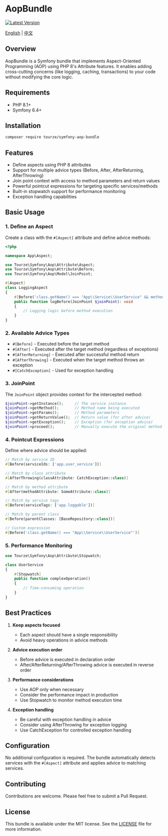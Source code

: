 # AopBundle

[![Latest Version](https://img.shields.io/packagist/v/tourze/symfony-aop-bundle.svg?style=flat-square)](https://packagist.org/packages/tourze/symfony-aop-bundle)

[English](README.md) | [中文](README.zh-CN.md)

## Overview

AopBundle is a Symfony bundle that implements Aspect-Oriented Programming (AOP) using PHP 8's Attribute features. It enables adding cross-cutting concerns (like logging, caching, transactions) to your code without modifying the core logic.

## Requirements

- PHP 8.1+
- Symfony 6.4+

## Installation

```bash
composer require tourze/symfony-aop-bundle
```

## Features

- Define aspects using PHP 8 attributes
- Support for multiple advice types (Before, After, AfterReturning, AfterThrowing)
- Join point context with access to method parameters and return values
- Powerful pointcut expressions for targeting specific services/methods
- Built-in stopwatch support for performance monitoring
- Exception handling capabilities

## Basic Usage

### 1. Define an Aspect

Create a class with the `#[Aspect]` attribute and define advice methods:

```php
<?php

namespace App\Aspect;

use Tourze\Symfony\Aop\Attribute\Aspect;
use Tourze\Symfony\Aop\Attribute\Before;
use Tourze\Symfony\Aop\Model\JoinPoint;

#[Aspect]
class LoggingAspect
{
    #[Before('class.getName() === "App\\Service\\UserService" && method.getName() === "createUser"')]
    public function logBefore(JoinPoint $joinPoint): void
    {
        // Logging logic before method execution
    }
}
```

### 2. Available Advice Types

- `#[Before]` - Executed before the target method
- `#[After]` - Executed after the target method (regardless of exceptions)
- `#[AfterReturning]` - Executed after successful method return
- `#[AfterThrowing]` - Executed when the target method throws an exception
- `#[CatchException]` - Used for exception handling

### 3. JoinPoint

The `JoinPoint` object provides context for the intercepted method:

```php
$joinPoint->getInstance();     // The service instance
$joinPoint->getMethod();       // Method name being executed
$joinPoint->getParams();       // Method parameters
$joinPoint->getReturnValue();  // Return value (for after advice)
$joinPoint->getException();    // Exception (for exception advice)
$joinPoint->proceed();         // Manually execute the original method
```

### 4. Pointcut Expressions

Define where advice should be applied:

```php
// Match by service ID
#[Before(serviceIds: ['app.user_service'])]

// Match by class attribute
#[AfterThrowing(classAttribute: CatchException::class)]

// Match by method attribute
#[After(methodAttribute: SomeAttribute::class)]

// Match by service tags
#[Before(serviceTags: ['app.loggable'])]

// Match by parent class
#[Before(parentClasses: [BaseRepository::class])]

// Custom expression
#[Before('class.getName() === "App\\Service\\UserService"')]
```

### 5. Performance Monitoring

```php
use Tourze\Symfony\Aop\Attribute\Stopwatch;

class UserService
{
    #[Stopwatch]
    public function complexOperation()
    {
        // Time-consuming operation
    }
}
```

## Best Practices

1. **Keep aspects focused**
   - Each aspect should have a single responsibility
   - Avoid heavy operations in advice methods

2. **Advice execution order**
   - Before advice is executed in declaration order
   - After/AfterReturning/AfterThrowing advice is executed in reverse order

3. **Performance considerations**
   - Use AOP only when necessary
   - Consider the performance impact in production
   - Use Stopwatch to monitor method execution time

4. **Exception handling**
   - Be careful with exception handling in advice
   - Consider using AfterThrowing for exception logging
   - Use CatchException for controlled exception handling

## Configuration

No additional configuration is required. The bundle automatically detects services with the `#[Aspect]` attribute and applies advice to matching services.

## Contributing

Contributions are welcome. Please feel free to submit a Pull Request.

## License

This bundle is available under the MIT license. See the [LICENSE](LICENSE) file for more information.
